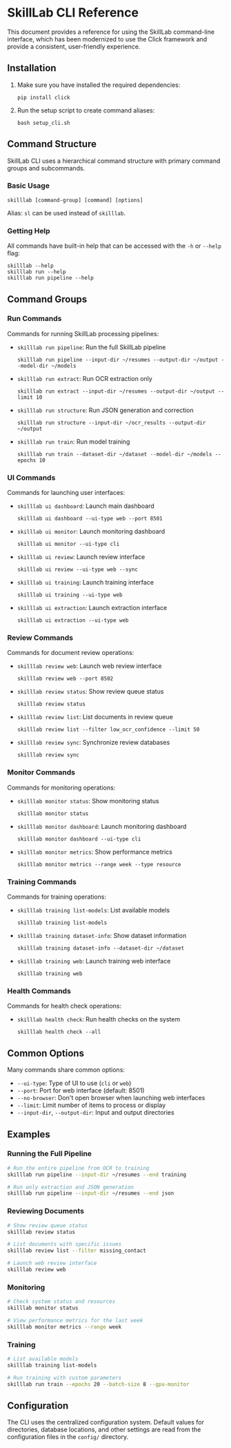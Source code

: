# SkillLab CLI Reference

This document provides a reference for using the SkillLab command-line interface, which has been modernized to use the Click framework and provide a consistent, user-friendly experience.

## Installation

1. Make sure you have installed the required dependencies:
   ```
   pip install click
   ```

2. Run the setup script to create command aliases:
   ```
   bash setup_cli.sh
   ```

## Command Structure

SkillLab CLI uses a hierarchical command structure with primary command groups and subcommands.

### Basic Usage

```
skilllab [command-group] [command] [options]
```

Alias: `sl` can be used instead of `skilllab`.

### Getting Help

All commands have built-in help that can be accessed with the `-h` or `--help` flag:

```
skilllab --help
skilllab run --help
skilllab run pipeline --help
```

## Command Groups

### Run Commands

Commands for running SkillLab processing pipelines:

- `skilllab run pipeline`: Run the full SkillLab pipeline
  ```
  skilllab run pipeline --input-dir ~/resumes --output-dir ~/output --model-dir ~/models
  ```

- `skilllab run extract`: Run OCR extraction only
  ```
  skilllab run extract --input-dir ~/resumes --output-dir ~/output --limit 10
  ```

- `skilllab run structure`: Run JSON generation and correction
  ```
  skilllab run structure --input-dir ~/ocr_results --output-dir ~/output
  ```

- `skilllab run train`: Run model training
  ```
  skilllab run train --dataset-dir ~/dataset --model-dir ~/models --epochs 10
  ```

### UI Commands

Commands for launching user interfaces:

- `skilllab ui dashboard`: Launch main dashboard
  ```
  skilllab ui dashboard --ui-type web --port 8501
  ```

- `skilllab ui monitor`: Launch monitoring dashboard
  ```
  skilllab ui monitor --ui-type cli
  ```

- `skilllab ui review`: Launch review interface
  ```
  skilllab ui review --ui-type web --sync
  ```

- `skilllab ui training`: Launch training interface
  ```
  skilllab ui training --ui-type web
  ```

- `skilllab ui extraction`: Launch extraction interface
  ```
  skilllab ui extraction --ui-type web
  ```

### Review Commands

Commands for document review operations:

- `skilllab review web`: Launch web review interface
  ```
  skilllab review web --port 8502
  ```

- `skilllab review status`: Show review queue status
  ```
  skilllab review status
  ```

- `skilllab review list`: List documents in review queue
  ```
  skilllab review list --filter low_ocr_confidence --limit 50
  ```

- `skilllab review sync`: Synchronize review databases
  ```
  skilllab review sync
  ```

### Monitor Commands

Commands for monitoring operations:

- `skilllab monitor status`: Show monitoring status
  ```
  skilllab monitor status
  ```

- `skilllab monitor dashboard`: Launch monitoring dashboard
  ```
  skilllab monitor dashboard --ui-type cli
  ```

- `skilllab monitor metrics`: Show performance metrics
  ```
  skilllab monitor metrics --range week --type resource
  ```

### Training Commands

Commands for training operations:

- `skilllab training list-models`: List available models
  ```
  skilllab training list-models
  ```

- `skilllab training dataset-info`: Show dataset information
  ```
  skilllab training dataset-info --dataset-dir ~/dataset
  ```

- `skilllab training web`: Launch training web interface
  ```
  skilllab training web
  ```

### Health Commands

Commands for health check operations:

- `skilllab health check`: Run health checks on the system
  ```
  skilllab health check --all
  ```

## Common Options

Many commands share common options:

- `--ui-type`: Type of UI to use (`cli` or `web`)
- `--port`: Port for web interface (default: 8501)
- `--no-browser`: Don't open browser when launching web interfaces
- `--limit`: Limit number of items to process or display
- `--input-dir`, `--output-dir`: Input and output directories

## Examples

### Running the Full Pipeline

```bash
# Run the entire pipeline from OCR to training
skilllab run pipeline --input-dir ~/resumes --end training

# Run only extraction and JSON generation
skilllab run pipeline --input-dir ~/resumes --end json
```

### Reviewing Documents

```bash
# Show review queue status
skilllab review status

# List documents with specific issues
skilllab review list --filter missing_contact

# Launch web review interface
skilllab review web
```

### Monitoring

```bash
# Check system status and resources
skilllab monitor status

# View performance metrics for the last week
skilllab monitor metrics --range week
```

### Training

```bash
# List available models
skilllab training list-models

# Run training with custom parameters
skilllab run train --epochs 20 --batch-size 8 --gpu-monitor
```

## Configuration

The CLI uses the centralized configuration system. Default values for directories, database locations, and other settings are read from the configuration files in the `config/` directory.